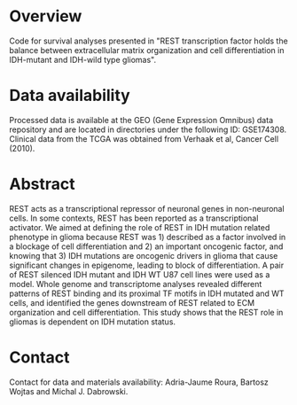 # Overview
Code for survival analyses presented in "REST transcription factor holds the balance between extracellular matrix organization and cell differentiation in IDH-mutant and IDH-wild type gliomas".

# Data availability
Processed data is available at the GEO (Gene Expression Omnibus) data repository and are located in directories under the following ID: GSE174308. Clinical data from the TCGA was obtained from Verhaak et al, Cancer Cell (2010).

# Abstract
REST acts as a transcriptional repressor of neuronal genes in non-neuronal cells. In some contexts, REST has been reported as a transcriptional activator. We aimed at defining the role of REST in IDH mutation related phenotype in glioma because REST was 1) described as a factor involved in a blockage of cell differentiation and 2) an important oncogenic factor, and knowing that 3) IDH mutations are oncogenic drivers in glioma that cause significant changes in epigenome, leading to block of differentiation. A pair of REST silenced IDH mutant and IDH WT U87 cell lines were used as a model. Whole genome and transcriptome analyses revealed different patterns of REST binding and its proximal TF motifs in IDH mutated and WT cells, and identified the genes downstream of REST related to ECM organization and cell differentiation. This study shows that the REST role in gliomas is dependent on IDH mutation status. 

# Contact
Contact for data and materials availability: Adria-Jaume Roura, Bartosz Wojtas and Michal J. Dabrowski.
